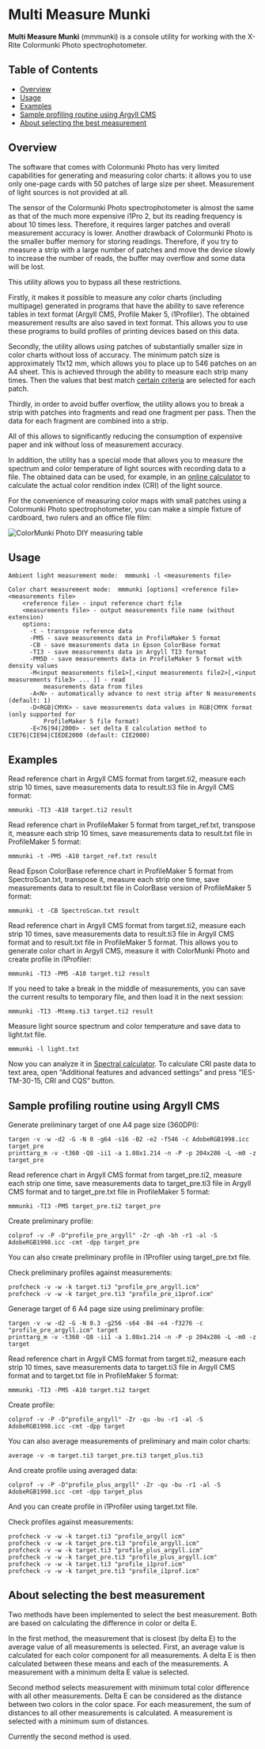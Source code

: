 # Multi Measure Munki
**Multi Measure Munki** (mmmunki) is a console utility for working with the X-Rite Colormunki Photo spectrophotometer.

## Table of Contents

* [Overview](#overview)
* [Usage](#usage)
* [Examples](#examples)
* [Sample profiling routine using Argyll CMS](#sample-profiling-routine-using-argyll-cms)
* [About selecting the best measurement](#about-selecting-the-best-measurement)

## Overview

The software that comes with Colormunki Photo has very limited capabilities for generating and measuring color charts: it allows you to use only one-page cards with 50 patches of large size per sheet. Measurement of light sources is not provided at all.

The sensor of the Colormunki Photo spectrophotometer is almost the same as that of the much more expensive i1Pro 2, but its reading frequency is about 10 times less. Therefore, it requires larger patches and overall measurement accuracy is lower. Another drawback of Colormunki Photo is the smaller buffer memory for storing readings. Therefore, if you try to measure a strip with a large number of patches and move the device slowly to increase the number of reads, the buffer may overflow and some data will be lost.

This utility allows you to bypass all these restrictions.

Firstly, it makes it possible to measure any color charts (including multipage) generated in programs that have the ability to save reference tables in text format (Argyll CMS, Profile Maker 5, i1Profiler). The obtained measurement results are also saved in text format. This allows you to use these programs to build profiles of printing devices based on this data.

Secondly, the utility allows using patches of substantially smaller size in color charts without loss of accuracy. The minimum patch size is approximately 11x12 mm, which allows you to place up to 546 patches on an A4 sheet. This is achieved through the ability to measure each strip many times. Then the values that best match [certain criteria](#about-selecting-the-best-measurement) are selected for each patch.

Thirdly, in order to avoid buffer overflow, the utility allows you to break a strip with patches into fragments and read one fragment per pass. Then the data for each fragment are combined into a strip.

All of this allows to significantly reducing the consumption of expensive paper and ink without loss of measurement accuracy.

In addition, the utility has a special mode that allows you to measure the spectrum and color temperature of light sources with recording data to a file. The obtained data can be used, for example, in an [online calculator](https://cielab.xyz/spectralcalc_en.php) to calculate the actual color rendition index (CRI) of the light source.

For the convenience of measuring color maps with small patches using a Colormunki Photo spectrophotometer, you can make a simple fixture of cardboard, two rulers and an office file film:

![ColorMunki Photo DIY measuring table](https://skorpakov.github.io/images/mmmunki.jpg)

## Usage

    Ambient light measurement mode:  mmmunki -l <measurements file>
    
    Color chart measurement mode:  mmmunki [options] <reference file> <measurements file>
        <reference file> - input reference chart file
        <measurements file> - output measurements file name (without extension)
        options:
          -t - transpose reference data
          -PM5 - save measurements data in ProfileMaker 5 format
          -CB - save measurements data in Epson ColorBase format
          -TI3 - save measurements data in Argyll TI3 format
          -PM5D - save measurements data in ProfileMaker 5 format with density values
          -M<input measurements file1>[,<input measurements file2>[,<input measurements file3> ... ]] - read 
              measurements data from files
          -A<N> - automatically advance to next strip after N measurements (default: 1)
          -D<RGB|CMYK> - save measurements data values in RGB|CMYK format (only supported for 
              ProfileMaker 5 file format)
          -E<76|94|2000> - set delta E calculation method to CIE76|CIE94|CIEDE2000 (default: CIE2000)

## Examples

Read reference chart in Argyll CMS format from target.ti2, measure each strip 10 times, save measurements data to result.ti3 file in Argyll CMS format:

    mmmunki -TI3 -A10 target.ti2 result
    
Read reference chart in ProfileMaker 5 format from target_ref.txt, transpose it, measure each strip 10 times, save measurements data to result.txt file in ProfileMaker 5 format:

    mmmunki -t -PM5 -A10 target_ref.txt result
    
Read Epson ColorBase reference chart in ProfileMaker 5 format from SpectroScan.txt, transpose it, measure each strip one time, save measurements data to result.txt file in ColorBase version of ProfileMaker 5 format:

    mmmunki -t -CB SpectroScan.txt result
    
Read reference chart in Argyll CMS format from target.ti2, measure each strip 10 times, save measurements data to result.ti3 file in Argyll CMS format and to result.txt file in ProfileMaker 5 format. This allows you to generate color chart in Argyll CMS, measure it with ColorMunki Photo and create profile in i1Profiler:

    mmmunki -TI3 -PM5 -A10 target.ti2 result
    
If you need to take a break in the middle of measurements, you can save the current results to temporary file, and then load it in the next session:

    mmmunki -TI3 -Mtemp.ti3 target.ti2 result
    
Measure light source spectrum and color temperature and save data to light.txt file.

    mmmunki -l light.txt
    
Now you can analyze it in [Spectral calculator](https://cielab.xyz/spectralcalc_en.php). To calculate CRI paste data to text area, open “Additional features and advanced settings” and press “IES-TM-30-15, CRI and CQS” button.

## Sample profiling routine using Argyll CMS

Generate preliminary target of one A4 page size (360DPI):

    targen -v -w -d2 -G -N 0 -g64 -s16 -B2 -e2 -f546 -c AdobeRGB1998.icc target_pre
    printtarg_m -v -t360 -Q8 -ii1 -a 1.08x1.214 -n -P -p 204x286 -L -m0 -z target_pre
    
Read reference chart in Argyll CMS format from target_pre.ti2, measure each strip one time, save measurements data to target_pre.ti3 file in Argyll CMS format and to target_pre.txt file in ProfileMaker 5 format:

    mmmunki -TI3 -PM5 target_pre.ti2 target_pre
    
Create preliminary profile:

    colprof -v -P -D"profile_pre_argyll" -Zr -qh -bh -r1 -al -S AdobeRGB1998.icc -cmt -dpp target_pre
    
You can also create preliminary profile in i1Profiler using target_pre.txt file.

Check preliminary profiles against measurements:

    profcheck -v -w -k target.ti3 "profile_pre_argyll.icm"
    profcheck -v -w -k target_pre.ti3 "profile_pre_i1prof.icm"
    
Generage target of 6 A4 page size using preliminary profile:

    targen -v -w -d2 -G -N 0.3 -g256 -s64 -B4 -e4 -f3276 -c "profile_pre_argyll.icm" target
    printtarg_m -v -t360 -Q8 -ii1 -a 1.08x1.214 -n -P -p 204x286 -L -m0 -z target
    
Read reference chart in Argyll CMS format from target.ti2, measure each strip 10 times, save measurements data to target.ti3 file in Argyll CMS format and to target.txt file in ProfileMaker 5 format:

    mmmunki -TI3 -PM5 -A10 target.ti2 target

Create profile:

    colprof -v -P -D"profile_argyll" -Zr -qu -bu -r1 -al -S AdobeRGB1998.icc -cmt -dpp target
    
You can also average measurements of preliminary and main color charts:

    average -v -m target.ti3 target_pre.ti3 target_plus.ti3
    
And create profile using averaged data:

    colprof -v -P -D"profile_plus_argyll" -Zr -qu -bu -r1 -al -S AdobeRGB1998.icc -cmt -dpp target_plus
    
And you can create profile in i1Profiler using target.txt file.

Check profiles against measurements:

    profcheck -v -w -k target.ti3 "profile_argyll icm"
    profcheck -v -w -k target_pre.ti3 "profile_argyll.icm"
    profcheck -v -w -k target.ti3 "profile_plus_argyll.icm"
    profcheck -v -w -k target_pre.ti3 "profile_plus_argyll.icm"
    profcheck -v -w -k target.ti3 "profile_i1prof.icm"	
    profcheck -v -w -k target_pre.ti3 "profile_i1prof.icm"

## About selecting the best measurement

Two methods have been implemented to select the best measurement. Both are based on calculating the difference in color or delta E. 

In the first method, the measurement that is closest (by delta E) to the average value of all measurements is selected. First, an average value is calculated for each color component for all measurements. A delta E is then calculated between these means and each of the measurements. A measurement with a minimum delta E value is selected.

Second method selects measurement with minimum total color difference with all other measurements. Delta E can be considered as the distance between two colors in the color space. For each measurement, the sum of distances to all other measurements is calculated. A measurement is selected with a minimum sum of distances.

Currently the second method is used.
